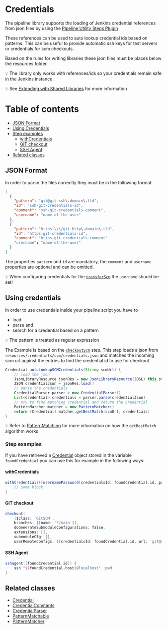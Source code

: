# Credentials

The pipeline library supports the loading of Jenkins credential
references from json files by using the [Pipeline Utility Steps Plugin](https://wiki.jenkins-ci.org/display/JENKINS/Pipeline+Utility+Steps+Plugin)

These references can be used to auto lookup credential ids based on
patterns. This can be useful to provide automatic ssh keys for test
servers or credentials for scm checkouts.

Based on the rules for writing libraries these json files must be places
below the resources folder.

:bulb: The library only works with references/ids so your credentials
remain safe in the Jenkins instance.

:bulb: See
[Extending with Shared Libraries](https://jenkins.io/doc/book/pipeline/shared-libraries/)
for more information

# Table of contents
* [JSON Format](#json-format)
* [Using Credentials](#using-credentials)
* [Step examples](#step-examples)
  * [withCredentials](#withcredentials)
  * [GIT checkout](#git-checkout)
  * [SSH Agent](#ssh-agent)
* [Related classes](#related-classes)


## JSON Format

In order to parse the files correctly they must be in the following format:

```json
[
  {
    "pattern": "git@git-ssh\.domain\.tld",
    "id": "ssh-git-credentials-id",
    "comment": "ssh-git-credentials-comment",
    "username": "name-of-the-user"
  },
  {
    "pattern": "https:\/\/git-http\.domain\.tld",
    "id": "https-git-credentials-id",
    "comment": "https-git-credentials-comment"
    "username": "name-of-the-user"
  }
]
```

The properties `pattern` and `id` are mandatory, the `comment` and
`username` properties are optional and can be omitted.

:bulb: When configuring credentials for the
[`transferScp`](../vars/transferScp.md) the `username` should be set!

## Using credentials

In order to use credentials inside your pipeline script you have to
* load
* parse and
* search for a credential based on a pattern

:bulb: The pattern is treated as regular expression

The Example is based on the [`checkoutScm`](../vars/checkoutScm.md) step.
This step loads a json from `resources/credentials/scm/credentials.json`
and matches the incoming scm url against the entries to find the
credential id to use for checkout

```groovy
Credential autoLookupSCMCredentials(String scmUrl) {
    // load the json
    JsonLibraryResource jsonRes = new JsonLibraryResource((DSL) this.steps, CredentialConstants.SCM_CREDENTIALS_PATH)
    JSON credentialJson = jsonRes.load()
    // parse the credentials
    CredentialParser parser = new CredentialParser()
    List<Credential> credentials = parser.parse(credentialJson)
    // try to find matching credential and return the credential
    PatternMatcher matcher = new PatternMatcher()
    return (Credential) matcher.getBestMatch(scmUrl, credentials)
}
```

:bulb: Refer to [PatternMatching](pattern-matching.md) for more
information on how the `getBestMatch` algorithm works

### Step examples

If you have retrieved a
[Credential](../src/com/dettonville/dcapi/pipeline/credentials/Credential.groovy)
object stored in the variable `foundCredential` you can use this for example in the
following ways:

#### withCredentials
```groovy
withCredentials([usernamePassword(credentialsId: foundCredential.id, passwordVariable: 'passwordVar', usernameVariable: 'usernameVar')]) {
    // some block
}
```

#### GIT checkout
```groovy
checkout(
    [$class: 'GitSCM', 
    branches: [[name: '*/main']], 
    doGenerateSubmoduleConfigurations: false, 
    extensions: [], 
    submoduleCfg: [], 
    userRemoteConfigs: [[credentialsId: foundCredential.id, url: 'git@domain.tld:group/project.git']]])

```

#### SSH Agent
```groovy
sshagent([foundCredential.id]) {
    ssh "${foundCredential.host}@localhost" 'pwd'
}
```

## Related classes
* [Credential](../src/com/dettonville/dcapi/pipeline/credentials/Credential.groovy)
* [CredentialConstants](../src/com/dettonville/dcapi/pipeline/credentials/CredentialConstants.groovy)
* [CredentialParser](../src/com/dettonville/dcapi/pipeline/credentials/CredentialParser.groovy)
* [PatternMatchable](../src/com/dettonville/dcapi/pipeline/model/PatternMatchable.groovy)
* [PatternMatcher](../src/com/dettonville/dcapi/pipeline/utils/PatternMatcher.groovy)
